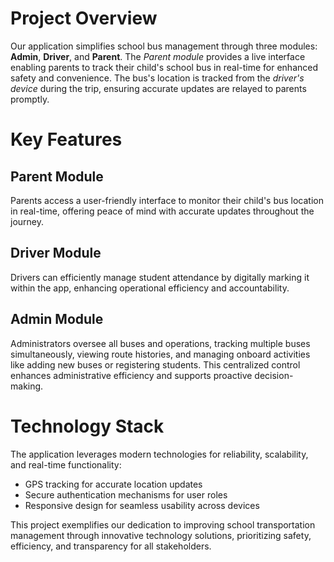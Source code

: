 # Project Overview

Our application simplifies school bus management through three modules: **Admin**, **Driver**, and **Parent**. The *Parent module* provides a live interface enabling parents to track their child's school bus in real-time for enhanced safety and convenience. The bus's location is tracked from the *driver's device* during the trip, ensuring accurate updates are relayed to parents promptly.

# Key Features

## Parent Module
Parents access a user-friendly interface to monitor their child's bus location in real-time, offering peace of mind with accurate updates throughout the journey.

## Driver Module
Drivers can efficiently manage student attendance by digitally marking it within the app, enhancing operational efficiency and accountability.

## Admin Module
Administrators oversee all buses and operations, tracking multiple buses simultaneously, viewing route histories, and managing onboard activities like adding new buses or registering students. This centralized control enhances administrative efficiency and supports proactive decision-making.

# Technology Stack

The application leverages modern technologies for reliability, scalability, and real-time functionality:
- GPS tracking for accurate location updates
- Secure authentication mechanisms for user roles
- Responsive design for seamless usability across devices

This project exemplifies our dedication to improving school transportation management through innovative technology solutions, prioritizing safety, efficiency, and transparency for all stakeholders.

